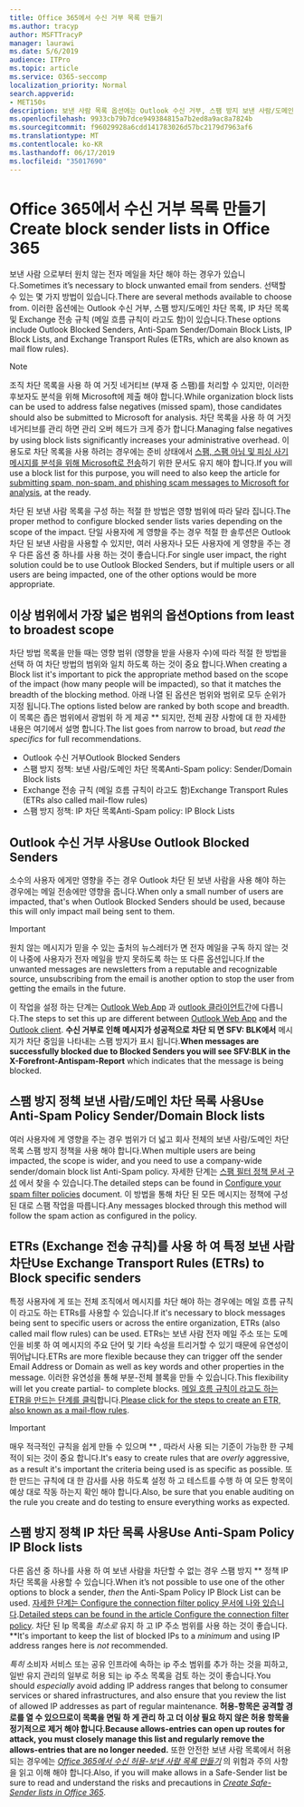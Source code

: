 ```yaml
---
title: Office 365에서 수신 거부 목록 만들기
ms.author: tracyp
author: MSFTTracyP
manager: laurawi
ms.date: 5/6/2019
audience: ITPro
ms.topic: article
ms.service: O365-seccomp
localization_priority: Normal
search.appverid:
- MET150s
description: 보낸 사람 목록 옵션에는 Outlook 수신 거부, 스팸 방지 보낸 사람/도메인 차단 목록, IP 차단 목록 및 ETRs (Exchange 전송 규칙)가 메일 흐름 규칙이 라고도 합니다.
ms.openlocfilehash: 9933cb79b7dce949384815a7b2ed8a9ac8a7824b
ms.sourcegitcommit: f96029928a6cdd141783026d57bc2179d7963af6
ms.translationtype: MT
ms.contentlocale: ko-KR
ms.lasthandoff: 06/17/2019
ms.locfileid: "35017690"
---
```

# <a name="create-block-sender-lists-in-office-365"></a><span data-ttu-id="15fe3-103">Office 365에서 수신 거부 목록 만들기</span><span class="sxs-lookup"><span data-stu-id="15fe3-103">Create block sender lists in Office 365</span></span>

<span data-ttu-id="15fe3-104">보낸 사람 으로부터 원치 않는 전자 메일을 차단 해야 하는 경우가 있습니다.</span><span class="sxs-lookup"><span data-stu-id="15fe3-104">Sometimes it’s necessary to block unwanted email from senders.</span></span> <span data-ttu-id="15fe3-105">선택할 수 있는 몇 가지 방법이 있습니다.</span><span class="sxs-lookup"><span data-stu-id="15fe3-105">There are several methods available to choose from.</span></span> <span data-ttu-id="15fe3-106">이러한 옵션에는 Outlook 수신 거부, 스팸 방지/도메인 차단 목록, IP 차단 목록 및 Exchange 전송 규칙 (메일 흐름 규칙이 라고도 함)이 있습니다.</span><span class="sxs-lookup"><span data-stu-id="15fe3-106">These options include Outlook Blocked Senders, Anti-Spam Sender/Domain Block Lists, IP Block Lists, and Exchange Transport Rules (ETRs, which are also known as mail flow rules).</span></span>

> [!NOTE]
> <span data-ttu-id="15fe3-107">조직 차단 목록을 사용 하 여 거짓 네거티브 (부재 중 스팸)를 처리할 수 있지만, 이러한 후보자도 분석을 위해 Microsoft에 제출 해야 합니다.</span><span class="sxs-lookup"><span data-stu-id="15fe3-107">While organization block lists can be used to address false negatives (missed spam), those candidates should also be submitted to Microsoft for analysis.</span></span> <span data-ttu-id="15fe3-108">차단 목록을 사용 하 여 거짓 네거티브를 관리 하면 관리 오버 헤드가 크게 증가 합니다.</span><span class="sxs-lookup"><span data-stu-id="15fe3-108">Managing false negatives by using block lists significantly increases your administrative overhead.</span></span> <span data-ttu-id="15fe3-109">이 용도로 차단 목록을 사용 하려는 경우에는 준비 상태에서 [스팸, 스팸 아님 및 피싱 사기 메시지를 분석을 위해 Microsoft로 전송](https://docs.microsoft.com/en-us/office365/SecurityCompliance/submit-spam-non-spam-and-phishing-scam-messages-to-microsoft-for-analysis)하기 위한 문서도 유지 해야 합니다.</span><span class="sxs-lookup"><span data-stu-id="15fe3-109">If you will use a block list for this purpose, you will need to also keep the article for [submitting spam, non-spam, and phishing scam messages to Microsoft for analysis](https://docs.microsoft.com/en-us/office365/SecurityCompliance/submit-spam-non-spam-and-phishing-scam-messages-to-microsoft-for-analysis), at the ready.</span></span>

<span data-ttu-id="15fe3-110">차단 된 보낸 사람 목록을 구성 하는 적절 한 방법은 영향 범위에 따라 달라 집니다.</span><span class="sxs-lookup"><span data-stu-id="15fe3-110">The proper method to configure blocked sender lists varies depending on the scope of the impact.</span></span> <span data-ttu-id="15fe3-111">단일 사용자에 게 영향을 주는 경우 적절 한 솔루션은 Outlook 차단 된 보낸 사람을 사용할 수 있지만, 여러 사용자나 모든 사용자에 게 영향을 주는 경우 다른 옵션 중 하나를 사용 하는 것이 좋습니다.</span><span class="sxs-lookup"><span data-stu-id="15fe3-111">For single user impact, the right solution could be to use Outlook Blocked Senders, but if multiple users or all users are being impacted, one of the other options would be more appropriate.</span></span>

## <a name="options-from-least-to-broadest-scope"></a><span data-ttu-id="15fe3-112">이상 범위에서 가장 넓은 범위의 옵션</span><span class="sxs-lookup"><span data-stu-id="15fe3-112">Options from least to broadest scope</span></span>

<span data-ttu-id="15fe3-113">차단 방법 목록을 만들 때는 영향 범위 (영향을 받을 사용자 수)에 따라 적절 한 방법을 선택 하 여 차단 방법의 범위와 일치 하도록 하는 것이 중요 합니다.</span><span class="sxs-lookup"><span data-stu-id="15fe3-113">When creating a Block list it's important to pick the appropriate method based on the scope of the impact (how many people will be impacted), so that it matches the breadth of the blocking method.</span></span> <span data-ttu-id="15fe3-114">아래 나열 된 옵션은 범위와 범위로 모두 순위가 지정 됩니다.</span><span class="sxs-lookup"><span data-stu-id="15fe3-114">The options listed below are ranked by both scope and breadth.</span></span> <span data-ttu-id="15fe3-115">이 목록은 좁은 범위에서 광범위 하 게 제공 \*\* 되지만, 전체 권장 사항에 대 한 자세한 내용은 여기에서 설명 합니다.</span><span class="sxs-lookup"><span data-stu-id="15fe3-115">The list goes from narrow to broad, but *read the specifics* for full recommendations.</span></span>

- <span data-ttu-id="15fe3-116">Outlook 수신 거부</span><span class="sxs-lookup"><span data-stu-id="15fe3-116">Outlook Blocked Senders</span></span>
- <span data-ttu-id="15fe3-117">스팸 방지 정책: 보낸 사람/도메인 차단 목록</span><span class="sxs-lookup"><span data-stu-id="15fe3-117">Anti-Spam policy: Sender/Domain Block lists</span></span>
- <span data-ttu-id="15fe3-118">Exchange 전송 규칙 (메일 흐름 규칙이 라고도 함)</span><span class="sxs-lookup"><span data-stu-id="15fe3-118">Exchange Transport Rules (ETRs also called mail-flow rules)</span></span>
- <span data-ttu-id="15fe3-119">스팸 방지 정책: IP 차단 목록</span><span class="sxs-lookup"><span data-stu-id="15fe3-119">Anti-Spam policy: IP Block Lists</span></span>

## <a name="use-outlook-blocked-senders"></a><span data-ttu-id="15fe3-120">Outlook 수신 거부 사용</span><span class="sxs-lookup"><span data-stu-id="15fe3-120">Use Outlook Blocked Senders</span></span>

<span data-ttu-id="15fe3-121">소수의 사용자 에게만 영향을 주는 경우 Outlook 차단 된 보낸 사람을 사용 해야 하는 경우에는 메일 전송에만 영향을 줍니다.</span><span class="sxs-lookup"><span data-stu-id="15fe3-121">When only a small number of users are impacted, that's when Outlook Blocked Senders should be used, because this will only impact mail being sent to them.</span></span>

> [!IMPORTANT]
> <span data-ttu-id="15fe3-122">원치 않는 메시지가 믿을 수 있는 출처의 뉴스레터가 면 전자 메일을 구독 하지 않는 것이 나중에 사용자가 전자 메일을 받지 못하도록 하는 또 다른 옵션입니다.</span><span class="sxs-lookup"><span data-stu-id="15fe3-122">If the unwanted messages are newsletters from a reputable and recognizable source, unsubscribing from the email is another option to stop the user from getting the emails in the future.</span></span>

<span data-ttu-id="15fe3-123">이 작업을 설정 하는 단계는 [Outlook Web App](https://support.office.com/en-us/article/block-or-allow-junk-email-settings-48c9f6f7-2309-4f95-9a4d-de987e880e46) 과 [outlook 클라이언트](https://support.office.com/en-us/article/overview-of-the-junk-email-filter-5ae3ea8e-cf41-4fa0-b02a-3b96e21de089)간에 다릅니다.</span><span class="sxs-lookup"><span data-stu-id="15fe3-123">The steps to set this up are different between [Outlook Web App](https://support.office.com/en-us/article/block-or-allow-junk-email-settings-48c9f6f7-2309-4f95-9a4d-de987e880e46) and the [Outlook client](https://support.office.com/en-us/article/overview-of-the-junk-email-filter-5ae3ea8e-cf41-4fa0-b02a-3b96e21de089).</span></span> <span data-ttu-id="15fe3-124">**수신 거부로 인해 메시지가 성공적으로 차단 되 면 SFV: BLK에서** 메시지가 차단 중임을 나타내는 스팸 방지가 표시 됩니다.</span><span class="sxs-lookup"><span data-stu-id="15fe3-124">**When messages are successfully blocked due to Blocked Senders you will see SFV:BLK in the X-Forefront-Antispam-Report** which indicates that the message is being blocked.</span></span>

## <a name="use-anti-spam-policy-senderdomain-block-lists"></a><span data-ttu-id="15fe3-125">스팸 방지 정책 보낸 사람/도메인 차단 목록 사용</span><span class="sxs-lookup"><span data-stu-id="15fe3-125">Use Anti-Spam Policy Sender/Domain Block lists</span></span>

<span data-ttu-id="15fe3-126">여러 사용자에 게 영향을 주는 경우 범위가 더 넓고 회사 전체의 보낸 사람/도메인 차단 목록 스팸 방지 정책을 사용 해야 합니다.</span><span class="sxs-lookup"><span data-stu-id="15fe3-126">When multiple users are being impacted, the scope is wider, and you need to use a company-wide sender/domain block list Anti-Spam policy.</span></span> <span data-ttu-id="15fe3-127">자세한 단계는 [스팸 필터 정책 문서 구성](https://docs.microsoft.com/en-us/office365/securitycompliance/configure-your-spam-filter-policies) 에서 찾을 수 있습니다.</span><span class="sxs-lookup"><span data-stu-id="15fe3-127">The detailed steps can be found in [Configure your spam filter policies](https://docs.microsoft.com/en-us/office365/securitycompliance/configure-your-spam-filter-policies) document.</span></span> <span data-ttu-id="15fe3-128">이 방법을 통해 차단 된 모든 메시지는 정책에 구성 된 대로 스팸 작업을 따릅니다.</span><span class="sxs-lookup"><span data-stu-id="15fe3-128">Any messages blocked through this method will follow the spam action as configured in the policy.</span></span>

## <a name="use-exchange-transport-rules-etrs-to-block-specific-senders"></a><span data-ttu-id="15fe3-129">ETRs (Exchange 전송 규칙)를 사용 하 여 특정 보낸 사람 차단</span><span class="sxs-lookup"><span data-stu-id="15fe3-129">Use Exchange Transport Rules (ETRs) to Block specific senders</span></span>

<span data-ttu-id="15fe3-130">특정 사용자에 게 또는 전체 조직에서 메시지를 차단 해야 하는 경우에는 메일 흐름 규칙이 라고도 하는 ETRs를 사용할 수 있습니다.</span><span class="sxs-lookup"><span data-stu-id="15fe3-130">If it's necessary to block messages being sent to specific users or across the entire organization, ETRs (also called mail flow rules) can be used.</span></span> <span data-ttu-id="15fe3-131">ETRs는 보낸 사람 전자 메일 주소 또는 도메인을 비롯 하 여 메시지의 주요 단어 및 기타 속성을 트리거할 수 있기 때문에 유연성이 뛰어납니다.</span><span class="sxs-lookup"><span data-stu-id="15fe3-131">ETRs are more flexible because they can trigger off the sender Email Address or Domain as well as key words and other properties  in the message.</span></span> <span data-ttu-id="15fe3-132">이러한 유연성을 통해 부분-전체 블록을 만들 수 있습니다.</span><span class="sxs-lookup"><span data-stu-id="15fe3-132">This flexibility will let you create partial- to complete blocks.</span></span> <span data-ttu-id="15fe3-133">[메일 흐름 규칙이 라고도 하는 ETR을 만드는 단계를 클릭](https://docs.microsoft.com/en-us/office365/SecurityCompliance/use-mail-flow-rules-to-set-the-spam-confidence-level-scl-in-messages)합니다.</span><span class="sxs-lookup"><span data-stu-id="15fe3-133">[Please click for the steps to create an ETR, also known as a mail-flow rules](https://docs.microsoft.com/en-us/office365/SecurityCompliance/use-mail-flow-rules-to-set-the-spam-confidence-level-scl-in-messages).</span></span>

> [!IMPORTANT]
> <span data-ttu-id="15fe3-134">매우 적극적인 규칙을 쉽게 만들 수 있으며 \*\* , 따라서 사용 되는 기준이 가능한 한 구체적이 되는 것이 중요 합니다.</span><span class="sxs-lookup"><span data-stu-id="15fe3-134">It's easy to create rules that are *overly* aggressive, as a result it's important the criteria being used is as specific as possible.</span></span> <span data-ttu-id="15fe3-135">또한 만드는 규칙에 대 한 감사를 사용 하도록 설정 하 고 테스트를 수행 하 여 모든 항목이 예상 대로 작동 하는지 확인 해야 합니다.</span><span class="sxs-lookup"><span data-stu-id="15fe3-135">Also, be sure that you enable auditing on the rule you create and do testing to ensure everything works as expected.</span></span>

## <a name="use-anti-spam-policy-ip-block-lists"></a><span data-ttu-id="15fe3-136">스팸 방지 정책 IP 차단 목록 사용</span><span class="sxs-lookup"><span data-stu-id="15fe3-136">Use Anti-Spam Policy IP Block lists</span></span>

<span data-ttu-id="15fe3-137">다른 옵션 중 하나를 사용 하 여 보낸 사람을 차단할 수 없는 경우 스팸 방지 \*\* 정책 IP 차단 목록을 사용할 수 있습니다.</span><span class="sxs-lookup"><span data-stu-id="15fe3-137">When it’s not possible to use one of the other options to block a sender, *then* the Anti-Spam Policy IP Block List can be used.</span></span> <span data-ttu-id="15fe3-138">[자세한 단계는 Configure the connection filter policy 문서에 나와 있습니다](https://docs.microsoft.com/en-us/office365/securitycompliance/configure-the-connection-filter-policy).</span><span class="sxs-lookup"><span data-stu-id="15fe3-138">[Detailed steps can be found in the article Configure the connection filter policy](https://docs.microsoft.com/en-us/office365/securitycompliance/configure-the-connection-filter-policy).</span></span> <span data-ttu-id="15fe3-139">차단 된 Ip 목록을 *최소로* 유지 하 고 IP 주소 범위를 사용 하는 것이 좋습니다. \*\*</span><span class="sxs-lookup"><span data-stu-id="15fe3-139">It's important to keep the list of blocked IPs to a *minimum* and using IP address ranges here is *not* recommended.</span></span>

<span data-ttu-id="15fe3-140">*특히* 소비자 서비스 또는 공유 인프라에 속하는 ip 주소 범위를 추가 하는 것을 피하고, 일반 유지 관리의 일부로 허용 되는 ip 주소 목록을 검토 하는 것이 좋습니다.</span><span class="sxs-lookup"><span data-stu-id="15fe3-140">You should *especially* avoid adding IP address ranges that belong to consumer services or shared infrastructures, and also ensure that you review the list of allowed IP addresses as part of regular maintenance.</span></span> <span data-ttu-id="15fe3-141">**허용-항목은 공격할 경로를 열 수 있으므로이 목록을 면밀 하 게 관리 하 고 더 이상 필요 하지 않은 허용 항목을 정기적으로 제거 해야 합니다.**</span><span class="sxs-lookup"><span data-stu-id="15fe3-141">**Because allows-entries can open up routes for attack, you must closely manage this list and regularly remove the allows-entries that are no longer needed.**</span></span> <span data-ttu-id="15fe3-142">또한 안전한 보낸 사람 목록에서 허용 되는 경우에는 *[Office 365에서 수신 허용-보낸 사람 목록 만들기](create-safe-sender-lists-in-office-365.md)* 의 위험과 주의 사항을 읽고 이해 해야 합니다.</span><span class="sxs-lookup"><span data-stu-id="15fe3-142">Also, if you will make allows in a Safe-Sender list be sure to read and understand the risks and precautions in *[Create Safe-Sender lists in Office 365](create-safe-sender-lists-in-office-365.md)*.</span></span>